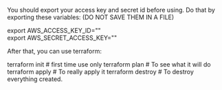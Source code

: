 You should export your access key and secret id before using.
Do that by exporting these variables:
(DO NOT SAVE THEM IN A FILE)

export AWS_ACCESS_KEY_ID=""               
export AWS_SECRET_ACCESS_KEY=""

After that, you can use terraform:

terraform init    # first time use only
terraform plan    # To see what it will do
terraform apply   # To really apply it
terraform destroy # To destroy everything created.

